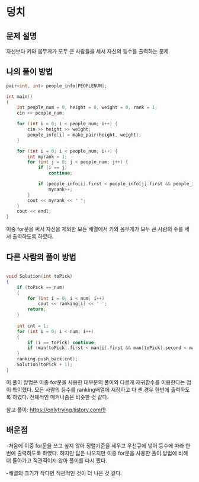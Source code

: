덩치
=========

## 문제 설명

자신보다 키와 몸무게가 모두 큰 사람들을 세서 자신의 등수를 출력하는 문제


## 나의 풀이 방법

```c++
pair<int, int> people_info[PEOPLENUM];

int main()
{
    int people_num = 0, height = 0, weight = 0, rank = 1;
    cin >> people_num;

    for (int i = 0; i < people_num; i++) {
        cin >> height >> weight;
        people_info[i] = make_pair(height, weight);
    }

    for (int i = 0; i < people_num; i++) {
        int myrank = 1;
        for (int j = 0; j < people_num; j++) {
            if (i == j)
                continue;

            if (people_info[i].first < people_info[j].first && people_info[i].second < people_info[j].second) 
                myrank++;
        }
        cout << myrank << " ";
    }
    cout << endl;
}

```
이중 for문을 써서 자신을 제외한 모든 배열에서 키와 몸무게가 모두 큰 사람의 수를 세서 출력하도록 하였다.


## 다른 사람의 풀이 방법
```c++

void Solution(int toPick)
{
    if (toPick == num) 
    {
        for (int i = 0; i < num; i++)
            cout << ranking[i] << ' ';
        return;
    }
 
    int cnt = 1;
    for (int i = 0; i < num; i++)
    {
        if (i == toPick) continue;
        if (man[toPick].first < man[i].first && man[toPick].second < man[i].second) cnt++;
    }
    ranking.push_back(cnt);
    Solution(toPick + 1);
}

```
이 풀이 방법은 이중 for문을 사용한 대부분의 풀이와 다르게 재귀함수를 이용한다는 점이 특이했다. 모든 사람의 등수를 ranking배열에 저장하고 다 센 경우 한번에 출력하도록 하였다. 전체적인 매커니즘은 비슷한 것 같다. 

참고 풀이: <https://onlytrying.tistory.com/9>


## 배운점 

-처음에 이중 for문을 쓰고 싶지 않아 정렬기준을 세우고 우선큐에 넣어 등수에 따라 한번에 출력하도록 하였다. 하지만 답은 나오지만 이중 for문을 사용한 풀이 방법에 비해 더 돌아가고 직관적이지 않아 풀이를 다시 짰다.

-배열의 크기가 작다면 직관적인 것이 더 나은 것 같다. 